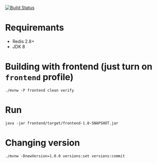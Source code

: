 [![Build Status](https://travis-ci.org/nikit-cpp/good-parts.svg?branch=master)](https://travis-ci.org/nikit-cpp/good-parts)

# Requiremants

* Redis 2.8+
* JDK 8

# Building with frontend (just turn on `frontend` profile)
```
./mvnw -P frontend clean verify
```

# Run
```
java -jar frontend/target/frontend-1.0-SNAPSHOT.jar
```

# Changing version
```
./mvnw -DnewVersion=1.0.0 versions:set versions:commit
```

